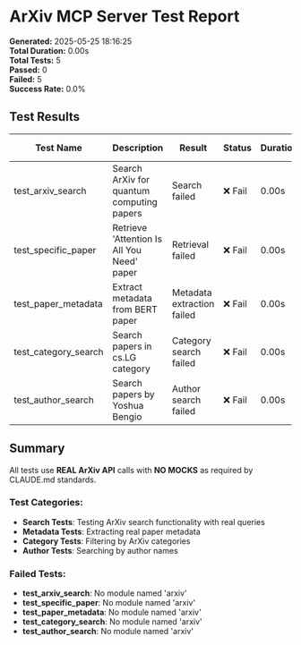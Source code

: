 # ArXiv MCP Server Test Report

**Generated:** 2025-05-25 18:16:25  
**Total Duration:** 0.00s  
**Total Tests:** 5  
**Passed:** 0  
**Failed:** 5  
**Success Rate:** 0.0%

## Test Results

| Test Name | Description | Result | Status | Duration | Timestamp | Error Message |
|-----------|-------------|--------|--------|----------|-----------|---------------|
| test_arxiv_search | Search ArXiv for quantum computing papers | Search failed | ❌ Fail | 0.00s | 2025-05-25 18:16:25 | No module named 'arxiv' |
| test_specific_paper | Retrieve 'Attention Is All You Need' paper | Retrieval failed | ❌ Fail | 0.00s | 2025-05-25 18:16:25 | No module named 'arxiv' |
| test_paper_metadata | Extract metadata from BERT paper | Metadata extraction failed | ❌ Fail | 0.00s | 2025-05-25 18:16:25 | No module named 'arxiv' |
| test_category_search | Search papers in cs.LG category | Category search failed | ❌ Fail | 0.00s | 2025-05-25 18:16:25 | No module named 'arxiv' |
| test_author_search | Search papers by Yoshua Bengio | Author search failed | ❌ Fail | 0.00s | 2025-05-25 18:16:25 | No module named 'arxiv' |


## Summary

All tests use **REAL ArXiv API** calls with **NO MOCKS** as required by CLAUDE.md standards.

### Test Categories:
- **Search Tests**: Testing ArXiv search functionality with real queries
- **Metadata Tests**: Extracting real paper metadata
- **Category Tests**: Filtering by ArXiv categories
- **Author Tests**: Searching by author names

### Failed Tests:

- **test_arxiv_search**: No module named 'arxiv'
- **test_specific_paper**: No module named 'arxiv'
- **test_paper_metadata**: No module named 'arxiv'
- **test_category_search**: No module named 'arxiv'
- **test_author_search**: No module named 'arxiv'